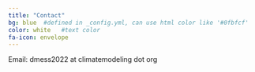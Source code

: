```yaml
---
title: "Contact"
bg: blue  #defined in _config.yml, can use html color like '#0fbfcf'
color: white   #text color
fa-icon: envelope
---
```

Email: dmess2022 at climatemodeling dot org


